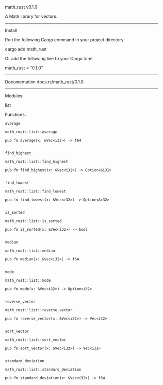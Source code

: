  math_rust  v0.1.0

 A Math library for vectors. 

 -----------------------------

 Install


Run the following Cargo command in your project directory:

cargo add math_rust


Or add the following line to your Cargo.toml:

math_rust = "0.1.0"

------------------------------

Documentation
docs.rs/math_rust/0.1.0

------------------------------

 

 Modules:

 list


Functions:

    average

    math_rust::list::average

    pub fn average(x: &Vec<i32>) -> f64

    
    find_highest

    math_rust::list::find_highest

    pub fn find_highest(x: &Vec<i32>) -> Option<&i32>

    
    find_lowest

    math_rust::list::find_lowest

    pub fn find_lowest(x: &Vec<i32>) -> Option<&i32>


    is_sorted

    math_rust::list::is_sorted

    pub fn is_sorted(x: &Vec<i32>) -> bool

    
    median

    math_rust::list::median

    pub fn median(x: &Vec<i32>) -> f64

    
    mode
    
    math_rust::list::mode

    pub fn mode(x: &Vec<i32>) -> Option<i32>

    
    reverse_vector

    math_rust::list::reverse_vector

    pub fn reverse_vector(x: &Vec<i32>) -> Vec<i32>

    
    sort_vector

    math_rust::list::sort_vector

    pub fn sort_vector(x: &Vec<i32>) -> Vec<i32>

    
    standard_deviation

    math_rust::list::standard_deviation

    pub fn standard_deviation(x: &Vec<i32>) -> f64